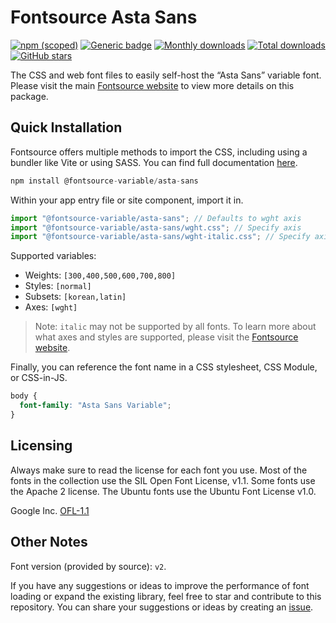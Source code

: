 # Fontsource Asta Sans

[![npm (scoped)](https://img.shields.io/npm/v/@fontsource-variable/asta-sans?color=brightgreen)](https://www.npmjs.com/package/@fontsource-variable/asta-sans) [![Generic badge](https://img.shields.io/badge/fontsource-passing-brightgreen)](https://github.com/fontsource/fontsource) [![Monthly downloads](https://badgen.net/npm/dm/@fontsource-variable/asta-sans)](https://github.com/fontsource/fontsource) [![Total downloads](https://badgen.net/npm/dt/@fontsource-variable/asta-sans)](https://github.com/fontsource/fontsource) [![GitHub stars](https://img.shields.io/github/stars/fontsource/fontsource.svg?style=social&label=Star)](https://github.com/fontsource/fontsource/stargazers)

The CSS and web font files to easily self-host the “Asta Sans” variable font. Please visit the main [Fontsource website](https://fontsource.org/fonts/asta-sans) to view more details on this package.

## Quick Installation

Fontsource offers multiple methods to import the CSS, including using a bundler like Vite or using SASS. You can find full documentation [here](https://fontsource.org/docs/getting-started/introduction).

```javascript
npm install @fontsource-variable/asta-sans
```

Within your app entry file or site component, import it in.

```javascript
import "@fontsource-variable/asta-sans"; // Defaults to wght axis
import "@fontsource-variable/asta-sans/wght.css"; // Specify axis
import "@fontsource-variable/asta-sans/wght-italic.css"; // Specify axis and style
```

Supported variables:
- Weights: `[300,400,500,600,700,800]`
- Styles: `[normal]`
- Subsets: `[korean,latin]`
- Axes: `[wght]`

> Note: `italic` may not be supported by all fonts. To learn more about what axes and styles are supported, please visit the [Fontsource website](https://fontsource.org/fonts/asta-sans).

Finally, you can reference the font name in a CSS stylesheet, CSS Module, or CSS-in-JS.

```css
body {
  font-family: "Asta Sans Variable";
}
```

## Licensing
Always make sure to read the license for each font you use. Most of the fonts in the collection use the SIL Open Font License, v1.1. Some fonts use the Apache 2 license. The Ubuntu fonts use the Ubuntu Font License v1.0.

Google Inc.
[OFL-1.1](http://scripts.sil.org/OFL)

## Other Notes
Font version (provided by source): `v2`.

If you have any suggestions or ideas to improve the performance of font loading or expand the existing library, feel free to star and contribute to this repository. You can share your suggestions or ideas by creating an [issue](https://github.com/fontsource/fontsource/issues).